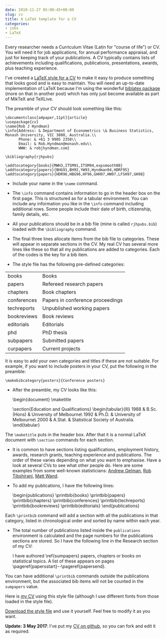```yaml
---
date: 2010-11-27 05:00:45+00:00
slug: cv
title: A LaTeX template for a CV
categories:
- jobs
- LaTeX
---
```


Every researcher needs a Curriculum Vitae (Latin for "course of life") or CV. You will need it for job applications, for annual performance appraisal, and just for keeping track of your publications. A CV typically contains lists of achievements including qualifications, publications, presentations, awards, plus teaching experience.

I've created a [LaTeX style for a CV](/research/cv.sty) to make it easy to produce something that looks good and is easy to maintain. You will need an up-to-date implementation of LaTeX because I'm using the wonderful [biblatex package](http://www.ctan.org/tex-archive/macros/latex/contrib/biblatex/) (more on that in another post) which has only just become available as part of MikTeX and TeXLive.

The preamble of your CV should look something like this:


    \documentclass[a4paper,11pt]{article}
    \usepackage{cv}
    \name{Rob J Hyndman}
    \info{Address: & Department of Econometrics \& Business Statistics, Monash University, VIC 3800, Australia.\\
          Phone: & +61 3 9905 2358\\
          Email: & Rob.Hyndman@monash.edu\\
          WWW: & robjhyndman.com}

    \bibliography{rjhpubs}

    \addtocategory{books}{MWH3,ITSM91,ITSM94,expsmooth08}
    \addtocategory{papers}{BHG91,BH92,YW93,Hyndman94,HDRF95}
    \addtocategory{papers}{HDR96,HBG96,HF96,GHH97,HW97,LFSH97,GH98}





  * Include your name in the `\name` command.

  * The `\info` command contains information to go in the header box on the first page. This is structured as for a tabular environment. You can include any information you like in the `\info` command including additional rows. Some people include their date of birth, citizenship, family details, etc.

  * All your publications should be in a bib file (mine is called `rjhpubs.bib`) loaded with the `\bibliography` command.

  * The final three lines allocate items from the bib file to categories. These will appear in separate sections in the CV. My real CV has several more lines like these so that all my publications are added to categories. Each of the codes is the key for a bib item.

  * The style file has the following pre-defined categories:
<table >
<tbody >
<tr >

<td >books
</td>

<td >Books
</td>
</tr>
<tr >

<td >papers
</td>

<td >Refereed research papers
</td>
</tr>
<tr >

<td >chapters
</td>

<td >Book chapters
</td>
</tr>
<tr >

<td >conferences
</td>

<td >Papers in conference proceedings
</td>
</tr>
<tr >

<td >techreports
</td>

<td >Unpublished working papers
</td>
</tr>
<tr >

<td >bookreviews
</td>

<td >Book reviews
</td>
</tr>
<tr >

<td >editorials
</td>

<td >Editorials
</td>
</tr>
<tr >

<td >phd
</td>

<td >PhD thesis
</td>
</tr>
<tr >

<td >subpapers
</td>

<td >Submitted papers
</td>
</tr>
<tr >

<td >curpapers
</td>

<td >Current projects
</td>
</tr>
</tbody>
</table>
It is easy to add your own categories and titles if these are not suitable. For example, if you want to include posters in your CV, put the following in the preamble:

    \makebibcategory{posters}{Conference posters}



  * After the preamble, my CV looks like this:

    \begin{document}
    \maketitle

    \section{Education and Qualifications}
    \begin{tabular}{lll}
    1988 & B.Sc.(Hons) & University of Melbourne\\
    1992 & Ph.D. & University of Melbourne\\
    2000 & A.Stat. & Statistical Society of Australia.
    \end{tabular}

The `\maketitle` puts in the header box. After that it is a normal LaTeX document with `\section` commands for each section.

  * It is common to have sections listing qualifications, employment history, awards, research grants, teaching experience and publications. The order of these varies depending on what you want to emphasise. Have a look at several CVs to see what other people do. Here are some examples from some well-known statisticians: [Andrew Gelman](http://www.stat.columbia.edu/~gelman/vitae.pdf), [Rob Tibshirani](http://www-stat.stanford.edu/~tibs/cv.pdf), [Matt Wand](http://matt-wand.utsacademics.info/webmiscl/WandCV.pdf).

  * To add my publications, I have the following lines:

    \begin{publications}
    \printbib{books}
    \printbib{papers}
    \printbib{chapters}
    \printbib{conferences}
    \printbib{techreports}
    \printbib{bookreviews}
    \printbib{editorials}
    \end{publications}

Each `\printbib` command will add a section with all the publications in that category, listed in chronological order and sorted by name within each year.

  * The total number of publications listed inside the `publications` environment is calculated and the page numbers for the publications sections are stored. So I have the following line in the Research section of my CV:

    I have authored \ref{sumpapers} papers, chapters or books on statistical topics. A list of these appears on pages \pageref{papersstart}--\pageref{papersend}.

You can have additional `\printbib` commands outside the publications environment, but the associated bib items will not be counted in the `sumpapers` value.


Here is [my CV](https://github.com/robjhyndman/CV/raw/master/RobHyndmanCV.pdf) using this style file (although I use different fonts from those loaded in the style file).

[Download the style file](/research/cv.sty) and use it yourself. Feel free to modify it as you want.

**Update: 3 May 2017**: I've put my [CV on github](https://github.com/robjhyndman/CV), so you can fork and edit it as required.
